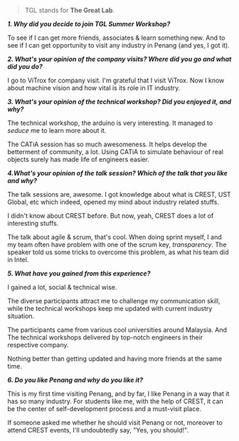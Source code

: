 > TGL stands for **The Great Lab**.

**_1. Why did you decide to join TGL Summer Workshop?_**

To see if I can get more friends, associates & learn something new. And to see if I can get opportunity to visit any industry in Penang \(and yes, I got it\).

**_2. What's your opinion of the company visits? Where did you go and what did you do?_**

I go to ViTrox for company visit. I'm grateful that I visit ViTrox. Now I know about machine vision and how vital is its role in IT industry.

**_3. What's your opinion of the technical workshop? Did you enjoyed it, and why?_**

The technical workshop, the arduino is very interesting. It managed to _seduce_ me to learn more about it.

The CATiA session has so much awesomeness. It helps develop the betterment of community, a lot. Using CATiA to simulate behaviour of real objects surely has made life of engineers easier.

**_4.What's your opinion of the talk session? Which of the talk that you like and why?_**

The talk sessions are, awesome. I got knowledge about what is CREST, UST Global, etc which indeed, opened my mind about industry related stuffs.

I didn't know about CREST before. But now, yeah, CREST does a lot of interesting stuffs.

The talk about agile & scrum, that's cool. When doing sprint myself, I and my team often have problem with one of the scrum key, _transparency_. The speaker told us some tricks to overcome this problem, as what his team did in Intel.

**_5. What have you gained from this experience?_**

I gained a lot, social & technical wise.

The diverse participants attract me to challenge my communication skill, while the technical workshops keep me updated with current industry situation.

The participants came from various cool universities around Malaysia. And The technical workshops delivered by top-notch engineers in their respective company.

Nothing better than getting updated and having more friends at the same time.

**_6. Do you like Penang and why do you like it?_**

This is my first time visiting Penang, and by far, I like Penang in a way that it has so many industry. For students like me, with the help of CREST, it can be the center of self-development process and a must-visit place.

If someone asked me whether he should visit Penang or not, moreover to attend CREST events, I'll undoubtedly say, "Yes, you should!".

